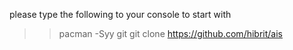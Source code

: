 please type the following to your console to start with

>> pacman -Syy git
>> git clone https://github.com/hibrit/ais
